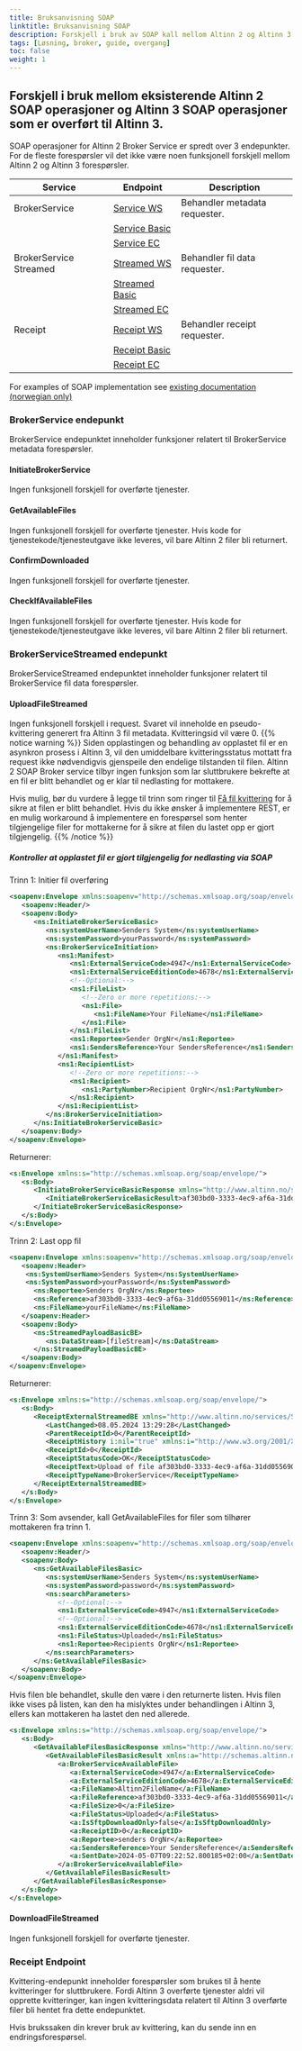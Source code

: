 ```yaml
---
title: Bruksanvisning SOAP
linktitle: Bruksanvisning SOAP
description: Forskjell i bruk av SOAP kall mellom Altinn 2 og Altinn 3 overførte tjenester.
tags: [Løsning, broker, guide, overgang]
toc: false
weight: 1
---
```


## Forskjell i bruk mellom eksisterende Altinn 2 SOAP operasjoner og Altinn 3 SOAP operasjoner som er overført til Altinn 3.
SOAP operasjoner for Altinn 2 Broker Service er spredt over 3 endepunkter.
For de fleste forespørsler vil det ikke være noen funksjonell forskjell mellom Altinn 2 og Altinn 3 forespørsler.


|Service|Endpoint|Description|
|-----------------------|---------------------------------------------------------------------------|-------------------------------|
|BrokerService          |[Service WS](https://www.altinn.no/ServiceEngineExternal/BrokerServiceExternal.svc)              | Behandler metadata requester.    |
|                       |[Service Basic](https://www.altinn.no/ServiceEngineExternal/BrokerServiceExternalBasic.svc)         |                               |
|                       |[Service EC](https://www.altinn.no/ServiceEngineExternal/BrokerServiceExternalEC2.svc)            |                               |
|BrokerService Streamed |[Streamed WS](https://www.altinn.no/ServiceEngineExternal/BrokerServiceExternalStreamed.svc)      | Behandler fil data requester.   |
|                       |[Streamed Basic](https://www.altinn.no/ServiceEngineExternal/BrokerServiceExternalStreamedBasic.svc) |                               |
|                       |[Streamed EC](https://www.altinn.no/ServiceEngineExternal/BrokerServiceExternalStreamedEC2.svc)    |                               |
|Receipt                |[Receipt WS](https://www.altinn.no/IntermediaryExternal/ReceiptExternal.svc)                     | Behandler receipt requester.     |
|                       |[Receipt Basic](https://www.altinn.no/IntermediaryExternal/ReceiptExternalBasic.svc)                |                               |
|                       |[Receipt EC](https://www.altinn.no/IntermediaryExternal/ReceiptExternalEC2.svc)                 |                               |

For examples of SOAP implementation see [existing documentation (norwegian only)](https://altinn.github.io/docs/api/soap/grensesnitt/#BrokerService--formidlingstjenester-ws)

### BrokerService endepunkt

BrokerService endepunktet inneholder funksjoner relatert til BrokerService metadata forespørsler.

#### InitiateBrokerService

Ingen funksjonell forskjell for overførte tjenester.

#### GetAvailableFiles

Ingen funksjonell forskjell for overførte tjenester. Hvis kode for tjenestekode/tjenesteutgave ikke leveres, vil bare Altinn 2 filer bli returnert.

#### ConfirmDownloaded

Ingen funksjonell forskjell for overførte tjenester.

#### CheckIfAvailableFiles

Ingen funksjonell forskjell for overførte tjenester. Hvis kode for tjenestekode/tjenesteutgave ikke leveres, vil bare Altinn 2 filer bli returnert.

### BrokerServiceStreamed endepunkt

BrokerServiceStreamed endepunktet inneholder funksjoner relatert til BrokerService fil data forespørsler.

#### UploadFileStreamed

Ingen funksjonell forskjell i request. Svaret vil inneholde en pseudo-kvittering generert fra Altinn 3 fil metadata. Kvitteringsid vil være 0.
{{% notice warning  %}}
Siden opplastingen og behandling av opplastet fil er en asynkron prosess i Altinn 3, vil den umiddelbare kvitteringsstatus mottatt fra request ikke nødvendigvis gjenspeile den endelige tilstanden til filen.
Altinn 2 SOAP Broker service tilbyr ingen funksjon som lar sluttbrukere bekrefte at en fil er blitt behandlet og er klar til nedlasting for mottakere.

Hvis mulig, bør du vurdere å legge til trinn som ringer til [Få fil kvittering](../rest/#get-file-receipt-outbox-sender) for å sikre at filen er blitt behandlet.
Hvis du ikke ønsker å implementere REST, er en mulig workaround å implementere en forespørsel som henter tilgjengelige filer for mottakerne for å sikre at filen du lastet opp er gjort tilgjengelig.
{{% /notice %}}

##### Kontroller at opplastet fil er gjort tilgjengelig for nedlasting via SOAP

Trinn 1: Initier fil overføring
```XML
<soapenv:Envelope xmlns:soapenv="http://schemas.xmlsoap.org/soap/envelope/" xmlns:ns="http://www.altinn.no/services/ServiceEngine/Broker/2015/06" xmlns:ns1="http://schemas.altinn.no/services/ServiceEngine/Broker/2015/06">
   <soapenv:Header/>
   <soapenv:Body>
      <ns:InitiateBrokerServiceBasic>
         <ns:systemUserName>Senders System</ns:systemUserName>
         <ns:systemPassword>yourPassword</ns:systemPassword>
         <ns:BrokerServiceInitiation>
            <ns1:Manifest>
               <ns1:ExternalServiceCode>4947</ns1:ExternalServiceCode>
               <ns1:ExternalServiceEditionCode>4678</ns1:ExternalServiceEditionCode>
               <!--Optional:-->
               <ns1:FileList>
                  <!--Zero or more repetitions:-->
                  <ns1:File>
                     <ns1:FileName>Your FileName</ns1:FileName>
                  </ns1:File>
               </ns1:FileList>
               <ns1:Reportee>Sender OrgNr</ns1:Reportee>
               <ns1:SendersReference>Your SendersReference</ns1:SendersReference>
            </ns1:Manifest>
            <ns1:RecipientList>
               <!--Zero or more repetitions:-->
               <ns1:Recipient>
                  <ns1:PartyNumber>Recipient OrgNr</ns1:PartyNumber>
               </ns1:Recipient>
            </ns1:RecipientList>
         </ns:BrokerServiceInitiation>
      </ns:InitiateBrokerServiceBasic>
   </soapenv:Body>
</soapenv:Envelope>
```
Returnerer:
```XML
<s:Envelope xmlns:s="http://schemas.xmlsoap.org/soap/envelope/">
   <s:Body>
      <InitiateBrokerServiceBasicResponse xmlns="http://www.altinn.no/services/ServiceEngine/Broker/2015/06">
         <InitiateBrokerServiceBasicResult>af303bd0-3333-4ec9-af6a-31dd05569011</InitiateBrokerServiceBasicResult>
      </InitiateBrokerServiceBasicResponse>
   </s:Body>
</s:Envelope>
```

Trinn 2: Last opp fil
```XML
<soapenv:Envelope xmlns:soapenv="http://schemas.xmlsoap.org/soap/envelope/" xmlns:ns="http://www.altinn.no/services/ServiceEngine/Broker/2015/06">
   <soapenv:Header>
    <ns:SystemUserName>Senders System</ns:SystemUserName>
    <ns:SystemPassword>yourPassword</ns:SystemPassword>
      <ns:Reportee>Senders OrgNr</ns:Reportee>
      <ns:Reference>af303bd0-3333-4ec9-af6a-31dd05569011</ns:Reference>
      <ns:FileName>yourFileName</ns:FileName>
   </soapenv:Header>
   <soapenv:Body>
      <ns:StreamedPayloadBasicBE>
         <ns:DataStream>[fileStream]</ns:DataStream>
      </ns:StreamedPayloadBasicBE>
   </soapenv:Body>
</soapenv:Envelope>
```

Returnerer:
```XML
<s:Envelope xmlns:s="http://schemas.xmlsoap.org/soap/envelope/">
   <s:Body>
      <ReceiptExternalStreamedBE xmlns="http://www.altinn.no/services/ServiceEngine/Broker/2015/06">
         <LastChanged>08.05.2024 13:29:28</LastChanged>
         <ParentReceiptId>0</ParentReceiptId>
         <ReceiptHistory i:nil="true" xmlns:i="http://www.w3.org/2001/XMLSchema-instance"/>
         <ReceiptId>0</ReceiptId>
         <ReceiptStatusCode>OK</ReceiptStatusCode>
         <ReceiptText>Upload of file af303bd0-3333-4ec9-af6a-31dd05569011 was successful. Recipients can now download the file.</ReceiptText>
         <ReceiptTypeName>BrokerService</ReceiptTypeName>
      </ReceiptExternalStreamedBE>
   </s:Body>
</s:Envelope>
```

Trinn 3: Som avsender, kall GetAvailableFiles for filer som tilhører mottakeren fra trinn 1.
```XML
<soapenv:Envelope xmlns:soapenv="http://schemas.xmlsoap.org/soap/envelope/" xmlns:ns="http://www.altinn.no/services/ServiceEngine/Broker/2015/06" xmlns:ns1="http://schemas.altinn.no/services/ServiceEngine/Broker/2015/06">
   <soapenv:Header/>
   <soapenv:Body>
      <ns:GetAvailableFilesBasic>
         <ns:systemUserName>Senders System</ns:systemUserName>
         <ns:systemPassword>password</ns:systemPassword>
         <ns:searchParameters>
            <!--Optional:-->
            <ns1:ExternalServiceCode>4947</ns1:ExternalServiceCode>
            <!--Optional:-->
            <ns1:ExternalServiceEditionCode>4678</ns1:ExternalServiceEditionCode>
            <ns1:FileStatus>Uploaded</ns1:FileStatus>
            <ns1:Reportee>Recipients OrgNr</ns1:Reportee>
         </ns:searchParameters>
      </ns:GetAvailableFilesBasic>
   </soapenv:Body>
</soapenv:Envelope>
```

Hvis filen ble behandlet, skulle den være i den returnerte listen. 
Hvis filen ikke vises på listen, kan den ha mislyktes under behandlingen i Altinn 3, ellers kan mottakeren ha lastet den ned allerede.
```XML
<s:Envelope xmlns:s="http://schemas.xmlsoap.org/soap/envelope/">
   <s:Body>
      <GetAvailableFilesBasicResponse xmlns="http://www.altinn.no/services/ServiceEngine/Broker/2015/06">
         <GetAvailableFilesBasicResult xmlns:a="http://schemas.altinn.no/services/ServiceEngine/Broker/2015/06" xmlns:i="http://www.w3.org/2001/XMLSchema-instance">
            <a:BrokerServiceAvailableFile>
               <a:ExternalServiceCode>4947</a:ExternalServiceCode>
               <a:ExternalServiceEditionCode>4678</a:ExternalServiceEditionCode>
               <a:FileName>Altinn2FileName</a:FileName>
               <a:FileReference>af303bd0-3333-4ec9-af6a-31dd05569011</a:FileReference>
               <a:FileSize>0</a:FileSize>
               <a:FileStatus>Uploaded</a:FileStatus>
               <a:IsSftpDownloadOnly>false</a:IsSftpDownloadOnly>
               <a:ReceiptID>0</a:ReceiptID>
               <a:Reportee>senders OrgNr</a:Reportee>
               <a:SendersReference>Your SendersReference</a:SendersReference>
               <a:SentDate>2024-05-07T09:22:52.800185+02:00</a:SentDate>
            </a:BrokerServiceAvailableFile>
         </GetAvailableFilesBasicResult>
      </GetAvailableFilesBasicResponse>
   </s:Body>
</s:Envelope>
```


#### DownloadFileStreamed

Ingen funksjonell forskjell for overførte tjenester.

### Receipt Endpoint

Kvittering-endepunkt inneholder forespørsler som brukes til å hente kvitteringer for sluttbrukere. 
Fordi Altinn 3 overførte tjenester aldri vil opprette kvitteringer, kan ingen kvitteringsdata relatert til Altinn 3 overførte filer 
bli hentet fra dette endepunktet.

Hvis brukssaken din krever bruk av kvittering, kan du sende inn en endringsforespørsel. 